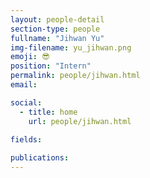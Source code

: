 ```yaml
---
layout: people-detail
section-type: people
fullname: "Jihwan Yu"
img-filename: yu_jihwan.png
emoji: 😎
position: "Intern"
permalink: people/jihwan.html
email: 

social:
  - title: home
    url: people/jihwan.html

fields:
    
publications:
---
```

